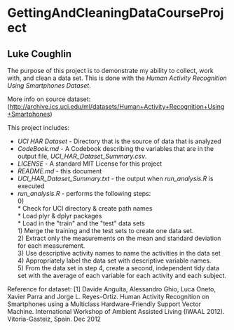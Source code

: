 # GettingAndCleaningDataCourseProject
## Luke Coughlin

The purpose of this project is to demonstrate my ability to collect, work with, 
and clean a data set. This is done with the *Human Activity Recognition* 
*Using Smartphones Dataset*.

More info on source dataset: 
(http://archive.ics.uci.edu/ml/datasets/Human+Activity+Recognition+Using+Smartphones)

This project includes:
* *UCI HAR Dataset* - Directory that is the source of data that is analyzed  
* *CodeBook.md* - A Codebook describing the variables that are in the output 
                        file, *UCI_HAR_Dataset_Summary.csv*.  
* *LICENSE* - A standard MIT License for this project  
* *README.md* - this document  
* *UCI_HAR_Dataset_Summary.txt* - the output when *run_analysis.R* is executed  
* *run_analysis.R* - performs the following steps:  
        0)  
                * Check for UCI directory & create path names  
                * Load plyr & dplyr packages  
                * Load in the "train" and the "test" data sets  
        1) Merge the training and the test sets to create one data set.  
        2) Extract only the measurements on the mean and standard deviation 
                for each measurement.  
        3) Use descriptive activity names to name the activities in the data set  
        4) Appropriately label the data set with descriptive variable names.  
        5) From the data set in step 4, create a second, 
                independent tidy data set with the average of each variable
                for each activity and each subject.

Reference for dataset:
[1] Davide Anguita, Alessandro Ghio, Luca Oneto, Xavier Parra and Jorge L. Reyes-Ortiz. Human Activity Recognition on Smartphones using a Multiclass
Hardware-Friendly Support Vector Machine. International Workshop of Ambient Assisted Living (IWAAL 2012). Vitoria-Gasteiz, Spain. Dec 2012

